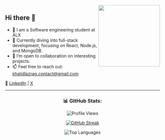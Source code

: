 
<img align='right' src='https://user-images.githubusercontent.com/5713670/87202985-820dcb80-c2b6-11ea-9f56-7ec461c497c3.gif' width='200'>

## Hi there 👋

- 👾 I am a Software engineering student at ALX
- 🌱 Currently diving into full-stack development, focusing on React, Node.js, and MongoDB.
- 🤝 I’m open to collaboration on interesting projects.
- 📫 Feel free to reach out: khalidlazrag.contact@gmail.com


🔗 [LinkedIn](https://www.linkedin.com/in/khalid-lazrag-91305423a/) | [X](https://x.com/khalid__py)

<hr>
<h3 id="github-stats" align="center">📊 GitHub Stats:</h3>
<p align="center">
  <img src="https://komarev.com/ghpvc/?username=sanotogii" alt="Profile Views">
</p>

<p align="center">
  <a href="https://git.io/streak-stats">
    <img src="https://streak-stats.demolab.com?user=sanotogii&theme=dark&hide_border=true" alt="GitHub Streak">
  </a>
</p>

<p align="center">
  <img src="https://github-readme-stats.vercel.app/api/top-langs/?username=sanotogii&theme=dark&hide_border=false&layout=compact" alt="Top Languages">
</p>
 
 
 
 
 
 
 
 
 
 
 
 
 
 
 
 
 
 
 
 
